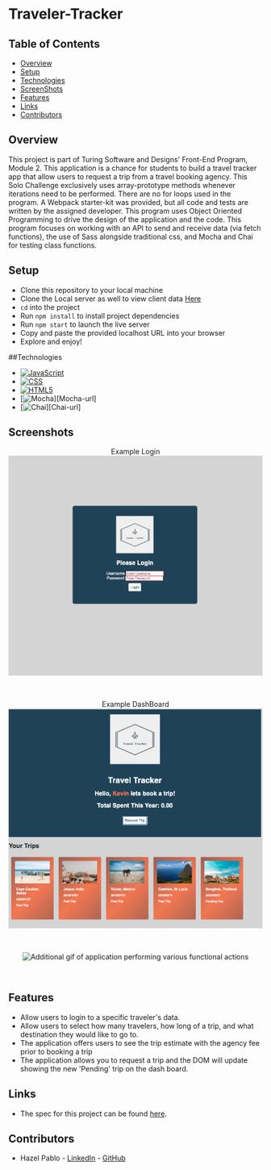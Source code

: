 # Traveler-Tracker

## Table of Contents
- [Overview](#Overview)
- [Setup](#Setup)
- [Technologies](#Technologies)
- [ScreenShots](#ScreenShots)
- [Features](#Features)
- [Links](#Links)
- [Contributors](#Contributors)



## Overview
This project is part of Turing Software and Designs' Front-End Program, Module 2. This application is a chance for students to build a travel tracker app that allow users to request a trip from a travel booking agency. This Solo Challenge exclusively uses array-prototype methods whenever iterations need to be performed. There are no for loops used in the program. A Webpack starter-kit was provided, but all code and tests are written by the assigned developer.  This program uses Object Oriented Programming to drive the design of the application and the code. This program focuses on working with an API to send and receive data (via fetch functions), the use of Sass alongside traditional css, and Mocha and Chai for testing class functions.


## Setup
- Clone this repository to your local machine
- Clone the Local server as well to view client data [Here](https://github.com/turingschool-examples/travel-tracker-api)
- `cd` into the project
- Run `npm install` to install project dependencies
- Run `npm start` to launch the live server
- Copy and paste the provided localhost URL into your browser
- Explore and enjoy!

##Technologies
* [![JavaScript][JavaScript.com]][JavaScript-url]
* [![CSS][w3.org/Style/CSS/Overview.en.html]][CSS-url]
* [![HTML5][w3.org]][HTML-url]
* [![Mocha][https://mochajs.org/]][Mocha-url]
* [![Chai][https://www.chaijs.com/]][Chai-url]

## Screenshots
<p align="center">Example Login</br>
  <img src="src/images/Login.png" alt="Screenshot of login screen">
</p>
<br/>
<p align="center">Example DashBoard</br>
  <img src="src/images/Dashboard.png" alt="Screenshot of dashboard">
</p>
<br/>
<p align="center">
    <img width="500" src="https://media.giphy.com/media/uZNsWVOCYEVJDSbOio/giphy.gif" alt="Additional gif of application performing various functional actions">
</p>
<br/>


## Features
- Allow users to login to a specific traveler's data.
- Allow users to select how many travelers, how long of a trip, and what destination they would like to go to.
- The application offers users to see the trip estimate with the agency fee prior to booking a trip
- The application allows you to request a trip and the DOM will update showing the new 'Pending' trip on the dash board.


## Links
- The spec for this project can be found [here](https://github.com/Hpablo08/travel-tracker-project).


## Contributors
- Hazel Pablo - [LinkedIn](https://www.linkedin.com/in/hazel-pablo-704779245/) - [GitHub](https://github.com/Hpablo08)

<!-- MARKDOWN LINKS & IMAGES -->
[linkedin-shield]: https://img.shields.io/badge/-LinkedIn-black.svg?style=for-the-badge&logo=linkedin&colorB=555
[linkedin-url]: https://linkedin.com/in/matthew-press-813961246/
[product-demo]: images/demo.gif
[JavaScript.com]: https://img.shields.io/badge/-JavaScript-yellow
[JavaScript-url]: https://www.javascript.com/
[w3.org/Style/CSS/Overview.en.html]: https://img.shields.io/badge/-CSS-blue
[CSS-url]: https://www.w3.org/Style/CSS/Overview.en.html
[w3.org]: https://img.shields.io/badge/-HTML5-red
[HTML-url]: https://www.w3.org/
[Mocha-url]: https://mochajs.org/
[https://mochajs.org/]: https://img.shields.io/badge/Mocha-8D6748?style=for-the-badge&logo=Mocha&logoColor=white
[Chai-url]: https://www.chaijs.com/
[https://www.chaijs.com/]: https://img.shields.io/badge/Chai-A30701?style=for-the-badge&logo=chai&logoColor=white
